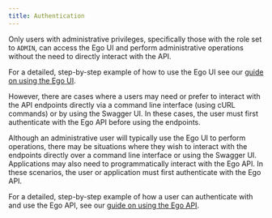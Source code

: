 ```yaml
---
title: Authentication
---
```


Only users with administrative privileges, specifically those with the role set to `ADMIN`, can access the Ego UI and perform administrative operations without the need to directly interact with the API.

For a detailed, step-by-step example of how to use the Ego UI see our [guide on using the Ego UI](/documentation/ego/user-guide/admin-ui).

However, there are cases where a users may need or prefer to interact with the API endpoints directly via a command line interface (using cURL commands) or by using the Swagger UI.  In these cases, the user must first authenticate with the Ego API before using the endpoints.

Although an administrative user will typically use the Ego UI to perform operations, there may be situations where they wish to interact with the endpoints directly over a command line interface or using the Swagger UI. Applications may also need to programmatically interact with the Ego API. In these scenarios, the user or application must first authenticate with the Ego API.

For a detailed, step-by-step example of how a user can authenticate with and use the Ego API, see our [guide on using the Ego API](/documentation/ego/user-guide/api).
